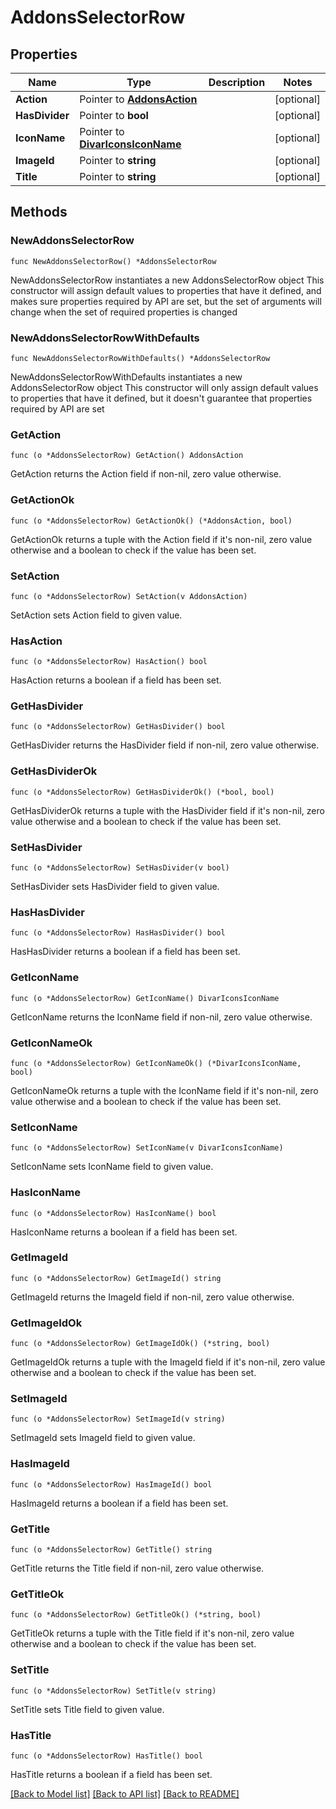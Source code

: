 # AddonsSelectorRow

## Properties

Name | Type | Description | Notes
------------ | ------------- | ------------- | -------------
**Action** | Pointer to [**AddonsAction**](AddonsAction.md) |  | [optional] 
**HasDivider** | Pointer to **bool** |  | [optional] 
**IconName** | Pointer to [**DivarIconsIconName**](DivarIconsIconName.md) |  | [optional] 
**ImageId** | Pointer to **string** |  | [optional] 
**Title** | Pointer to **string** |  | [optional] 

## Methods

### NewAddonsSelectorRow

`func NewAddonsSelectorRow() *AddonsSelectorRow`

NewAddonsSelectorRow instantiates a new AddonsSelectorRow object
This constructor will assign default values to properties that have it defined,
and makes sure properties required by API are set, but the set of arguments
will change when the set of required properties is changed

### NewAddonsSelectorRowWithDefaults

`func NewAddonsSelectorRowWithDefaults() *AddonsSelectorRow`

NewAddonsSelectorRowWithDefaults instantiates a new AddonsSelectorRow object
This constructor will only assign default values to properties that have it defined,
but it doesn't guarantee that properties required by API are set

### GetAction

`func (o *AddonsSelectorRow) GetAction() AddonsAction`

GetAction returns the Action field if non-nil, zero value otherwise.

### GetActionOk

`func (o *AddonsSelectorRow) GetActionOk() (*AddonsAction, bool)`

GetActionOk returns a tuple with the Action field if it's non-nil, zero value otherwise
and a boolean to check if the value has been set.

### SetAction

`func (o *AddonsSelectorRow) SetAction(v AddonsAction)`

SetAction sets Action field to given value.

### HasAction

`func (o *AddonsSelectorRow) HasAction() bool`

HasAction returns a boolean if a field has been set.

### GetHasDivider

`func (o *AddonsSelectorRow) GetHasDivider() bool`

GetHasDivider returns the HasDivider field if non-nil, zero value otherwise.

### GetHasDividerOk

`func (o *AddonsSelectorRow) GetHasDividerOk() (*bool, bool)`

GetHasDividerOk returns a tuple with the HasDivider field if it's non-nil, zero value otherwise
and a boolean to check if the value has been set.

### SetHasDivider

`func (o *AddonsSelectorRow) SetHasDivider(v bool)`

SetHasDivider sets HasDivider field to given value.

### HasHasDivider

`func (o *AddonsSelectorRow) HasHasDivider() bool`

HasHasDivider returns a boolean if a field has been set.

### GetIconName

`func (o *AddonsSelectorRow) GetIconName() DivarIconsIconName`

GetIconName returns the IconName field if non-nil, zero value otherwise.

### GetIconNameOk

`func (o *AddonsSelectorRow) GetIconNameOk() (*DivarIconsIconName, bool)`

GetIconNameOk returns a tuple with the IconName field if it's non-nil, zero value otherwise
and a boolean to check if the value has been set.

### SetIconName

`func (o *AddonsSelectorRow) SetIconName(v DivarIconsIconName)`

SetIconName sets IconName field to given value.

### HasIconName

`func (o *AddonsSelectorRow) HasIconName() bool`

HasIconName returns a boolean if a field has been set.

### GetImageId

`func (o *AddonsSelectorRow) GetImageId() string`

GetImageId returns the ImageId field if non-nil, zero value otherwise.

### GetImageIdOk

`func (o *AddonsSelectorRow) GetImageIdOk() (*string, bool)`

GetImageIdOk returns a tuple with the ImageId field if it's non-nil, zero value otherwise
and a boolean to check if the value has been set.

### SetImageId

`func (o *AddonsSelectorRow) SetImageId(v string)`

SetImageId sets ImageId field to given value.

### HasImageId

`func (o *AddonsSelectorRow) HasImageId() bool`

HasImageId returns a boolean if a field has been set.

### GetTitle

`func (o *AddonsSelectorRow) GetTitle() string`

GetTitle returns the Title field if non-nil, zero value otherwise.

### GetTitleOk

`func (o *AddonsSelectorRow) GetTitleOk() (*string, bool)`

GetTitleOk returns a tuple with the Title field if it's non-nil, zero value otherwise
and a boolean to check if the value has been set.

### SetTitle

`func (o *AddonsSelectorRow) SetTitle(v string)`

SetTitle sets Title field to given value.

### HasTitle

`func (o *AddonsSelectorRow) HasTitle() bool`

HasTitle returns a boolean if a field has been set.


[[Back to Model list]](../README.md#documentation-for-models) [[Back to API list]](../README.md#documentation-for-api-endpoints) [[Back to README]](../README.md)


